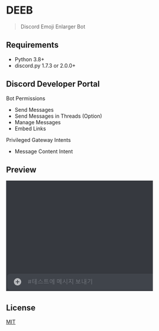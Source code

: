 # DEEB
> Discord Emoji Enlarger Bot

## Requirements
- Python 3.8+
- discord.py 1.7.3 or 2.0.0+

## Discord Developer Portal
Bot Permissions
- Send Messages
- Send Messages in Threads (Option)
- Manage Messages
- Embed Links

Privileged Gateway Intents
- Message Content Intent

## Preview
![preview](preview.gif)

## License
[MIT](https://github.com/KOZ39/DEEB/blob/master/LICENSE)